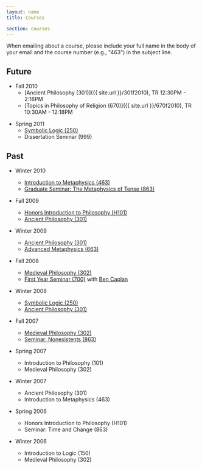 ```yaml
---
layout: name
title: Courses

section: courses
---
```


When emailing about a course, please include your full name in the body of your email and the course number (e.g., "463") in the subject line. 

## Future

-	Fall 2010
	-   [Ancient Philosophy (301)]({{ site.url }}/301f2010), TR 12:30PM - 2:18PM
	-   [Topics in Philosophy of Religion (670)]({{ site.url }}/670f2010), TR 10:30AM - 12:18PM

+	Spring 2011
	+	[Symbolic Logic (250)](http://davidsanson.com/250/)
	+	Dissertation Seminar (999)
	
## Past

-   Winter 2010
    +   [Introduction to Metaphysics (463)](/463/)
    +   [Graduate Seminar: The Metaphysics of Tense (863)](/863/)

-	Fall 2009
	-   [Honors Introduction to Philosophy (H101)](http://davidsanson.com/philh101)
	-   [Ancient Philosophy (301)](http://davidsanson.com/phil301f2009)

-	Winter 2009
	-   [Ancient Philosophy (301)](http://phil301w2009.wordpress.com)
	-   [Advanced Metaphysics (663)](http://phil663w2009.wordpress.com)

-	Fall 2008
	-   [Medieval Philosophy (302)](http://phil302f2008.wordpress.com)
	-   [First Year Seminar (700)](http://phil700f2008.wordpress.com/) with [Ben Caplan](http://people.cohums.ohio-state.edu/caplan16/)

-	Winter 2008
	-   [Symbolic Logic (250)](http://people.cohums.ohio-state.edu/sanson7/courses/250.2008.winter/index.html) 
	-   [Ancient Philosophy (301)](http://people.cohums.ohio-state.edu/sanson7/301.2008.winter/index.html) 

-	Fall 2007
	-   [Medieval Philosophy (302)](http://people.cohums.ohio-state.edu/sanson7/courses/302.2007.fall/index.html) 
	-   [Seminar: Nonexistents (863)](http://people.cohums.ohio-state.edu/sanson7/courses/863.2007.fall/index.html)

-	Spring 2007
	-   Introduction to Philosophy (101)
	-   Medieval Philosophy (302)

-	Winter 2007
	-   Ancient Philosophy (301)
	-   Introduction to Metaphysics (463)

-	Spring 2006
	-   Honors Introduction to Philosophy (H101)
	-   Seminar: Time and Change (863)

-	Winter 2006
	-	Introduction to Logic (150)
	-	Medieval Philosophy (302)

